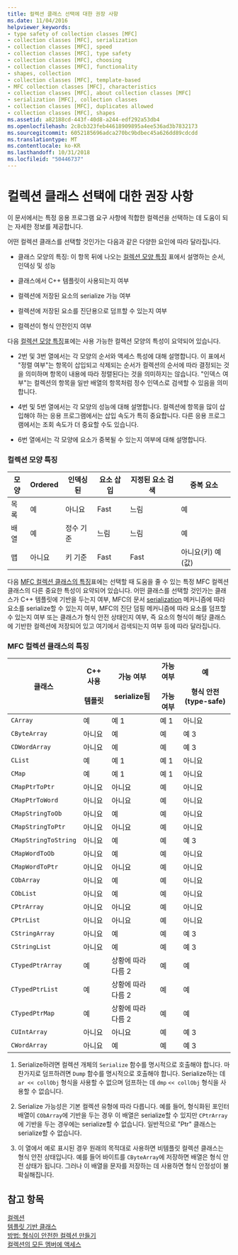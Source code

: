 ```yaml
---
title: 컬렉션 클래스 선택에 대한 권장 사항
ms.date: 11/04/2016
helpviewer_keywords:
- type safety of collection classes [MFC]
- collection classes [MFC], serialization
- collection classes [MFC], speed
- collection classes [MFC], type safety
- collection classes [MFC], choosing
- collection classes [MFC], functionality
- shapes, collection
- collection classes [MFC], template-based
- MFC collection classes [MFC], characteristics
- collection classes [MFC], about collection classes [MFC]
- serialization [MFC], collection classes
- collection classes [MFC], duplicates allowed
- collection classes [MFC], shapes
ms.assetid: a82188cd-443f-40d8-a244-edf292a53db4
ms.openlocfilehash: 2c8cb323feb44618909895a4ee536ad3b7832173
ms.sourcegitcommit: 6052185696adca270bc9bdbec45a626dd89cdcdd
ms.translationtype: MT
ms.contentlocale: ko-KR
ms.lasthandoff: 10/31/2018
ms.locfileid: "50446737"
---
```

# <a name="recommendations-for-choosing-a-collection-class"></a>컬렉션 클래스 선택에 대한 권장 사항

이 문서에서는 특정 응용 프로그램 요구 사항에 적합한 컬렉션을 선택하는 데 도움이 되는 자세한 정보를 제공합니다.

어떤 컬렉션 클래스를 선택할 것인가는 다음과 같은 다양한 요인에 따라 달라집니다.

- 클래스 모양의 특징: 이 항목 뒤에 나오는 [컬렉션 모양 특징](#_core_collection_shape_features) 표에서 설명하는 순서, 인덱싱 및 성능

- 클래스에서 C++ 템플릿이 사용되는지 여부

- 컬렉션에 저장된 요소의 serialize 가능 여부

- 컬렉션에 저장된 요소를 진단용으로 덤프할 수 있는지 여부

- 컬렉션이 형식 안전인지 여부

다음 [컬렉션 모양 특징](#_core_collection_shape_features)표에는 사용 가능한 컬렉션 모양의 특성이 요약되어 있습니다.

- 2번 및 3번 열에서는 각 모양의 순서와 액세스 특성에 대해 설명합니다. 이 표에서 "정렬 여부"는 항목이 삽입되고 삭제되는 순서가 컬렉션의 순서에 따라 결정되는 것을 의미하며 항목이 내용에 따라 정렬된다는 것을 의미하지는 않습니다. "인덱스 여부"는 컬렉션의 항목을 일반 배열의 항목처럼 정수 인덱스로 검색할 수 있음을 의미합니다.

- 4번 및 5번 열에서는 각 모양의 성능에 대해 설명합니다. 컬렉션에 항목을 많이 삽입해야 하는 응용 프로그램에서는 삽입 속도가 특히 중요합니다. 다른 응용 프로그램에서는 조회 속도가 더 중요할 수도 있습니다.

- 6번 열에서는 각 모양에 요소가 중복될 수 있는지 여부에 대해 설명합니다.

### <a name="_core_collection_shape_features"></a>  컬렉션 모양 특징

|모양|Ordered|인덱싱된|요소 삽입|지정된 요소 검색|중복 요소|
|-----------|--------------|--------------|-----------------------|----------------------------------|-------------------------|
|목록|예|아니요|Fast|느림|예|
|배열|예|정수 기준|느림|느림|예|
|맵|아니요|키 기준|Fast|Fast|아니요(키) 예(값)|

다음 [MFC 컬렉션 클래스의 특징](#_core_characteristics_of_mfc_collection_classes)표에는 선택할 때 도움을 줄 수 있는 특정 MFC 컬렉션 클래스의 다른 중요한 특성이 요약되어 있습니다. 어떤 클래스를 선택할 것인가는 클래스가 C++ 템플릿에 기반을 두는지 여부, MFC의 문서 [serialization](../mfc/serialization-in-mfc.md) 메커니즘에 따라 요소를 serialize할 수 있는지 여부, MFC의 진단 덤핑 메커니즘에 따라 요소를 덤프할 수 있는지 여부 또는 클래스가 형식 안전 상태인지 여부, 즉 요소의 형식이 해당 클래스에 기반한 컬렉션에 저장되어 있고 여기에서 검색되는지 여부 등에 따라 달라집니다.

### <a name="_core_characteristics_of_mfc_collection_classes"></a>  MFC 컬렉션 클래스의 특징

|클래스|C++ 사용<br /><br /> 템플릿|가능 여부<br /><br /> serialize됨|가능 여부<br /><br /> 가능 여부|예<br /><br /> 형식 안전(type-safe)|
|-----------|------------------------------|---------------------------|-----------------------|-----------------------|
|`CArray`|예|예 1|예 1|아니요|
|`CByteArray`|아니요|예|예|예 3|
|`CDWordArray`|아니요|예|예|예 3|
|`CList`|예|예 1|예 1|아니요|
|`CMap`|예|예 1|예 1|아니요|
|`CMapPtrToPtr`|아니요|아니요|예|아니요|
|`CMapPtrToWord`|아니요|아니요|예|아니요|
|`CMapStringToOb`|아니요|예|예|아니요|
|`CMapStringToPtr`|아니요|아니요|예|아니요|
|`CMapStringToString`|아니요|예|예|예 3|
|`CMapWordToOb`|아니요|예|예|아니요|
|`CMapWordToPtr`|아니요|아니요|예|아니요|
|`CObArray`|아니요|예|예|아니요|
|`CObList`|아니요|예|예|아니요|
|`CPtrArray`|아니요|아니요|예|아니요|
|`CPtrList`|아니요|아니요|예|아니요|
|`CStringArray`|아니요|예|예|예 3|
|`CStringList`|아니요|예|예|예 3|
|`CTypedPtrArray`|예|상황에 따라 다름 2|예|예|
|`CTypedPtrList`|예|상황에 따라 다름 2|예|예|
|`CTypedPtrMap`|예|상황에 따라 다름 2|예|예|
|`CUIntArray`|아니요|아니요|예|예 3|
|`CWordArray`|아니요|예|예|예 3|

1. Serialize하려면 컬렉션 개체의 `Serialize` 함수를 명시적으로 호출해야 합니다. 마찬가지로 덤프하려면 `Dump` 함수를 명시적으로 호출해야 합니다. Serialize하는 데 `ar << collObj` 형식을 사용할 수 없으며 덤프하는 데 `dmp` `<< collObj` 형식을 사용할 수 없습니다.

2. Serialize 가능성은 기본 컬렉션 유형에 따라 다릅니다. 예를 들어, 형식화된 포인터 배열이 `CObArray`에 기반을 두는 경우 이 배열은 serialize할 수 있지만 `CPtrArray`에 기반을 두는 경우에는 serialize할 수 없습니다. 일반적으로 "Ptr" 클래스는 serialize할 수 없습니다.

3. 이 열에서 예로 표시된 경우 원래의 목적대로 사용하면 비템플릿 컬렉션 클래스는 형식 안전 상태입니다. 예를 들어 바이트를 `CByteArray`에 저장하면 배열은 형식 안전 상태가 됩니다. 그러나 이 배열을 문자를 저장하는 데 사용하면 형식 안정성이 불확실해집니다.

## <a name="see-also"></a>참고 항목

[컬렉션](../mfc/collections.md)<br/>
[템플릿 기반 클래스](../mfc/template-based-classes.md)<br/>
[방법: 형식이 안전한 컬렉션 만들기](../mfc/how-to-make-a-type-safe-collection.md)<br/>
[컬렉션의 모든 멤버에 액세스](../mfc/accessing-all-members-of-a-collection.md)

